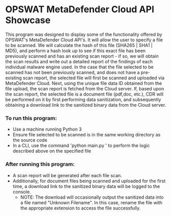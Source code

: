 # OPSWAT MetaDefender Cloud API Showcase

This program was designed to display some of the functionality offered by OPSWAT's MetaDefender Cloud API's. It will allow the user to specify a file to be scanned. We will calculate the hash of this file (SHA265 | SHA1 | MD5), and perform a hash look up to see if this exact file has been previously scanned and has an existing scan report - if so, we will obtain the scan results and write out a detailed report of the findings of each individual malware engine used. In the case that the file selected to be scanned has not been previously scanned, and does not have a pre-existing scan report, the selected file will first be scanned and uploaded via MetaDefender Cloud. Next, using the unique file data ID obtained from the file upload, the scan report is fetched from the Cloud server. If, based upon the scan report, the selected file is a document file (pdf,doc, etc.), CDR will be performed on it by first performing data sanitization, and subsequently obtaining a download link to the sanitized binary data from the Cloud server.

### To run this program:
* Use a machine running Python 3
* Ensure file selected to be scanned is in the same working directory as the source code
* In a CLI, use the command 'python main.py <file name>' to perform the logic described above on the specified file

### After running this program:
* A scan report will be generated after each file scan. 
* Additionally, for document files being scanned and uploaded for the first time, a download link to the sanitized binary data will be logged to the console.
    * NOTE: The download will occasionally output the sanitized data into a file named "Unknown Filename". In this case, rename the file with the appropriate extension to access the file successfully.


